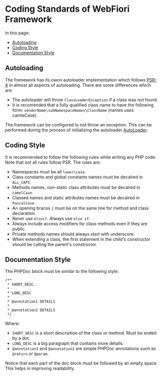 # Coding Standards of WebFiori Framework

<meta name="description" content="Here you will find some coding standards which where put in mind while bulding the code base of the framework.">

In this page:
* [Autoloading](#autoloading)
* [Coding Style](#coding-style)
* [Documentation Style](#documentation-style)

## Autoloading
The framework has its owon autoloader implementation which follows <a href="https://www.php-fig.org/psr/psr-4/" target="_blank">PSR-4</a> in almost all aspects of autoloading. There are some differences which are:

* The autoloader will throw `ClassLoaderException` if a class was not found.
* It is recomended that a fully qualified class name to have the following form: `vendorName\subNamespaceNames\ClassName` (names uses camleCase).

The framework can be configured to not throw an exception. This can be performed during the process of initializing the autoloader <a href="https://webfiori.com/docs/webfiori/entity/AutoLoader" target="_blank">AutoLoader</a>.

## Coding Style
It is recommended to follow the following rules while writing any PHP code. Note that not all rules follow PSR. The rules are:

* Namespaces must be all `lower\case`.
* Class constants and global constants names must be decalred in `ALL_CAPS`.
* Methods names, non-static class attributes must be decalred in `camelCase`.
* Classed names and static attributes names must be decalred in `PascalCase`.
* An opening braces `{` must be on the same line for method and class declaration.
* Never use `elseif`. Always use `else if`.
* Always include access modifiers for class methods even if they are public.
* Private methods names should always start with underscore.
* When extending a class, the first statement in the child's constructor should be calling the parent's constructor.

## Documentation Style
The PHPDoc block must be similar to the following style:
``` 
/**
 * SHORT_DESC.
 *
 * LONG_DESC
 * 
 * @annotation1 DETAILS
 *
 * @annotation2 DETAILS
 */
```
Where:
* `SHORT_DESC` is a short description of the class or method. Must be ended by a dot.
* `LONG_DESC` is a big paragraph that contains more details.
* `@annotation1` and `@annotation2` are simple PHPDoc annotations such as `@return` or `@param`.

Notice that each part of the doc block must be followed by an empty space. This helps in improving readability.
